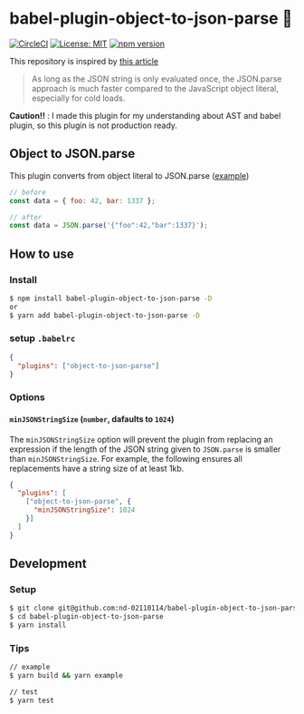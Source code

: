 # babel-plugin-object-to-json-parse 🚀

[![CircleCI](https://circleci.com/gh/nd-02110114/babel-plugin-object-to-json-parse/tree/master.svg?style=svg)](https://circleci.com/gh/nd-02110114/3dmol-sandbox/tree/master)
[![License: MIT](https://img.shields.io/github/license/nd-02110114/babel-plugin-object-to-json-parse.svg)](https://opensource.org/licenses/MIT)
[![npm version](https://badge.fury.io/js/babel-plugin-object-to-json-parse.svg)](https://badge.fury.io/js/babel-plugin-object-to-json-parse)


This repository is inspired by [this article](https://v8.dev/blog/cost-of-javascript-2019#json)

> As long as the JSON string is only evaluated once, the JSON.parse approach is much faster compared to the JavaScript object literal, especially for cold loads.

**Caution!!** : I made this plugin for my understanding about AST and babel plugin, so this plugin is not production ready.

## Object to JSON.parse

This plugin converts from object literal to JSON.parse ([example](https://github.com/nd-02110114/babel-plugin-object-to-json-parse/tree/master/example))

```js
// before
const data = { foo: 42, bar: 1337 };

// after
const data = JSON.parse('{"foo":42,"bar":1337}');
```

## How to use

### Install

```sh
$ npm install babel-plugin-object-to-json-parse -D
or
$ yarn add babel-plugin-object-to-json-parse -D
```

### setup `.babelrc`

```json
{
  "plugins": ["object-to-json-parse"]
}
```


### Options 
#### `minJSONStringSize` (`number`, dafaults to `1024`)

The `minJSONStringSize` option will prevent the plugin from replacing an expression if the length of the JSON string given to `JSON.parse` is smaller than `minJSONStringSize`. For example, the following ensures all replacements have a string size of at least 1kb.

```json
{
  "plugins": [
    ["object-to-json-parse", {
      "minJSONStringSize": 1024
    }]
  ]
}
```

## Development

### Setup

```sh
$ git clone git@github.com:nd-02110114/babel-plugin-object-to-json-parse.git
$ cd babel-plugin-object-to-json-parse
$ yarn install
```

### Tips

```sh
// example
$ yarn build && yarn example

// test
$ yarn test
```
